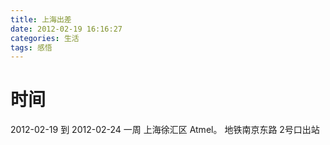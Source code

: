 ```yaml
---
title: 上海出差
date: 2012-02-19 16:16:27
categories: 生活
tags: 感悟
---
```


# 时间
2012-02-19 到 2012-02-24 一周
上海徐汇区 Atmel。 地铁南京东路 2号口出站